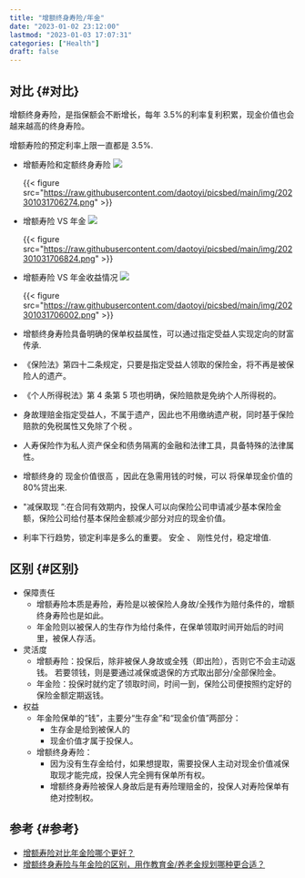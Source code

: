 ```yaml
---
title: "增额终身寿险/年金"
date: "2023-01-02 23:12:00"
lastmod: "2023-01-03 17:07:31"
categories: ["Health"]
draft: false
---
```


## 对比 {#对比}

增额终身寿险，是指保额会不断增长，每年 3.5%的利率复利积累，现金价值也会越来越高的终身寿险。

增额寿险的预定利率上限一直都是 3.5%.

-   增额寿险和定额终身寿险
    ![](https://pub-naibabao-com-1302155418.cos.ap-guangzhou.myqcloud.com/2022/12/28/58086723.png)

    {{< figure src="https://raw.githubusercontent.com/daotoyi/picsbed/main/img/202301031706274.png" >}}

-   增额寿险 VS 年金
    ![](https://pub-naibabao-com-1302155418.cos.ap-guangzhou.myqcloud.com/2022/12/28/67965940.png)

    {{< figure src="https://raw.githubusercontent.com/daotoyi/picsbed/main/img/202301031706824.png" >}}
-   增额寿险 VS 年金收益情况
    ![](https://pub-naibabao-com-1302155418.cos.ap-guangzhou.myqcloud.com/2022/12/28/65118677.png)

    {{< figure src="https://raw.githubusercontent.com/daotoyi/picsbed/main/img/202301031706002.png" >}}

-   增额终身寿险具备明确的保单权益属性，可以通过指定受益人实现定向的财富传承.
-   《保险法》第四十二条规定，只要是指定受益人领取的保险金，将不再是被保险人的遗产。
-   《个人所得税法》第 4 条第 5 项也明确，保险赔款是免纳个人所得税的。
-   身故理赔金指定受益人，不属于遗产，因此也不用缴纳遗产税，同时基于保险赔款的免税属性又免除了个税 。
-   人寿保险作为私人资产保全和债务隔离的金融和法律工具，具备特殊的法律属性。
-   增额终身的 现金价值很高 ，因此在急需用钱的时候，可以 将保单现金价值的 80%贷出来.
-   "减保取现 ”:在合同有效期内，投保人可以向保险公司申请减少基本保险金额，保险公司给付基本保险金额减少部分对应的现金价值。
-   利率下行趋势，锁定利率是多么的重要。 安全 、 刚性兑付，稳定增值.


## 区别 {#区别}

-   保障责任
    -   增额寿险本质是寿险，寿险是以被保险人身故/全残作为赔付条件的，增额终身寿险也是如此。
    -   年金险则以被保人的生存作为给付条件，在保单领取时间开始后的时间里，被保人存活。
-   灵活度
    -   增额寿险：投保后，除非被保人身故或全残（即出险），否则它不会主动返钱。 若要领钱，则是要通过减保或退保的方式取出部分/全部保险金。
    -   年金险：投保时就约定了领取时间，时间一到，保险公司便按照约定好的保险金额定期返钱。
-   权益
    -   年金险保单的“钱”，主要分“生存金”和“现金价值”两部分：
        -   生存金是给到被保人的
        -   现金价值才属于投保人。
    -   增额终身寿险：
        -   因为没有生存金给付，如果想提取，需要投保人主动对现金价值减保取现才能完成，投保人完全拥有保单所有权。
        -   增额终身寿险被保人身故后是有寿险理赔金的，投保人对寿险保单有绝对控制权。


## 参考 {#参考}

-   [增额寿险对比年金险哪个更好？](https://www.naibabao.com/cms/show-26930.html)
-   [增额终身寿险与年金险的区别，用作教育金/养老金规划哪种更合适？](https://zhuanlan.zhihu.com/p/208783481)